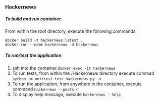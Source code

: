 ### Hackernews

##### To build and run container.

From within the root directory, execute the following commands
```
docker build -t hackernews:latest .
docker run --name hackernews -d hackernews
```
##### To run/test the application

1. ssh into the container.```docker exec -it hackernews```
2. To run tests, from within the /Hackernews directory execute commad ```python -m unittest test_hackernews.py -v``` 
3. To run the application, from anywhere in the container, execute command ```hackernews --posts n```
4. To display help message, execute  ```hackernews --help```
